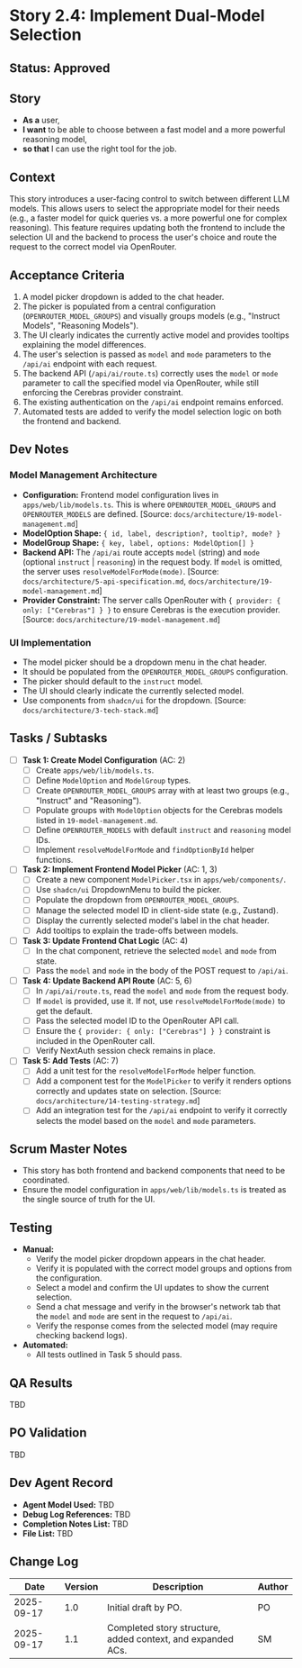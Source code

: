 # Story 2.4: Implement Dual-Model Selection

## Status: Approved

## Story
* **As a** user,
* **I want** to be able to choose between a fast model and a more powerful reasoning model,
* **so that** I can use the right tool for the job.

## Context
This story introduces a user-facing control to switch between different LLM models. This allows users to select the appropriate model for their needs (e.g., a faster model for quick queries vs. a more powerful one for complex reasoning). This feature requires updating both the frontend to include the selection UI and the backend to process the user's choice and route the request to the correct model via OpenRouter.

## Acceptance Criteria
1.  A model picker dropdown is added to the chat header.
2.  The picker is populated from a central configuration (`OPENROUTER_MODEL_GROUPS`) and visually groups models (e.g., "Instruct Models", "Reasoning Models").
3.  The UI clearly indicates the currently active model and provides tooltips explaining the model differences.
4.  The user's selection is passed as `model` and `mode` parameters to the `/api/ai` endpoint with each request.
5.  The backend API (`/api/ai/route.ts`) correctly uses the `model` or `mode` parameter to call the specified model via OpenRouter, while still enforcing the Cerebras provider constraint.
6.  The existing authentication on the `/api/ai` endpoint remains enforced.
7.  Automated tests are added to verify the model selection logic on both the frontend and backend.

## Dev Notes

### Model Management Architecture
*   **Configuration:** Frontend model configuration lives in `apps/web/lib/models.ts`. This is where `OPENROUTER_MODEL_GROUPS` and `OPENROUTER_MODELS` are defined. [Source: `docs/architecture/19-model-management.md`]
*   **ModelOption Shape:** `{ id, label, description?, tooltip?, mode? }`
*   **ModelGroup Shape:** `{ key, label, options: ModelOption[] }`
*   **Backend API:** The `/api/ai` route accepts `model` (string) and `mode` (optional `instruct` | `reasoning`) in the request body. If `model` is omitted, the server uses `resolveModelForMode(mode)`. [Source: `docs/architecture/5-api-specification.md`, `docs/architecture/19-model-management.md`]
*   **Provider Constraint:** The server calls OpenRouter with `{ provider: { only: ["Cerebras"] } }` to ensure Cerebras is the execution provider. [Source: `docs/architecture/19-model-management.md`]

### UI Implementation
*   The model picker should be a dropdown menu in the chat header.
*   It should be populated from the `OPENROUTER_MODEL_GROUPS` configuration.
*   The picker should default to the `instruct` model.
*   The UI should clearly indicate the currently selected model.
*   Use components from `shadcn/ui` for the dropdown. [Source: `docs/architecture/3-tech-stack.md`]

## Tasks / Subtasks

-   [ ] **Task 1: Create Model Configuration** (AC: 2)
    -   [ ] Create `apps/web/lib/models.ts`.
    -   [ ] Define `ModelOption` and `ModelGroup` types.
    -   [ ] Create `OPENROUTER_MODEL_GROUPS` array with at least two groups (e.g., "Instruct" and "Reasoning").
    -   [ ] Populate groups with `ModelOption` objects for the Cerebras models listed in `19-model-management.md`.
    -   [ ] Define `OPENROUTER_MODELS` with default `instruct` and `reasoning` model IDs.
    -   [ ] Implement `resolveModelForMode` and `findOptionById` helper functions.

-   [ ] **Task 2: Implement Frontend Model Picker** (AC: 1, 3)
    -   [ ] Create a new component `ModelPicker.tsx` in `apps/web/components/`.
    -   [ ] Use `shadcn/ui` DropdownMenu to build the picker.
    -   [ ] Populate the dropdown from `OPENROUTER_MODEL_GROUPS`.
    -   [ ] Manage the selected model ID in client-side state (e.g., Zustand).
    -   [ ] Display the currently selected model's label in the chat header.
    -   [ ] Add tooltips to explain the trade-offs between models.

-   [ ] **Task 3: Update Frontend Chat Logic** (AC: 4)
    -   [ ] In the chat component, retrieve the selected `model` and `mode` from state.
    -   [ ] Pass the `model` and `mode` in the body of the POST request to `/api/ai`.

-   [ ] **Task 4: Update Backend API Route** (AC: 5, 6)
    -   [ ] In `/api/ai/route.ts`, read the `model` and `mode` from the request body.
    -   [ ] If `model` is provided, use it. If not, use `resolveModelForMode(mode)` to get the default.
    -   [ ] Pass the selected model ID to the OpenRouter API call.
    -   [ ] Ensure the `{ provider: { only: ["Cerebras"] } }` constraint is included in the OpenRouter call.
    -   [ ] Verify NextAuth session check remains in place.

-   [ ] **Task 5: Add Tests** (AC: 7)
    -   [ ] Add a unit test for the `resolveModelForMode` helper function.
    -   [ ] Add a component test for the `ModelPicker` to verify it renders options correctly and updates state on selection. [Source: `docs/architecture/14-testing-strategy.md`]
    -   [ ] Add an integration test for the `/api/ai` endpoint to verify it correctly selects the model based on the `model` and `mode` parameters.

## Scrum Master Notes
- This story has both frontend and backend components that need to be coordinated.
- Ensure the model configuration in `apps/web/lib/models.ts` is treated as the single source of truth for the UI.

## Testing
- **Manual:**
  - Verify the model picker dropdown appears in the chat header.
  - Verify it is populated with the correct model groups and options from the configuration.
  - Select a model and confirm the UI updates to show the current selection.
  - Send a chat message and verify in the browser's network tab that the `model` and `mode` are sent in the request to `/api/ai`.
  - Verify the response comes from the selected model (may require checking backend logs).
- **Automated:**
  - All tests outlined in Task 5 should pass.

## QA Results
TBD

## PO Validation
TBD

## Dev Agent Record
- **Agent Model Used:** TBD
- **Debug Log References:** TBD
- **Completion Notes List:** TBD
- **File List:** TBD

## Change Log
| Date | Version | Description | Author |
|---|---|---|---|
| 2025-09-17 | 1.0 | Initial draft by PO. | PO |
| 2025-09-17 | 1.1 | Completed story structure, added context, and expanded ACs. | SM |
